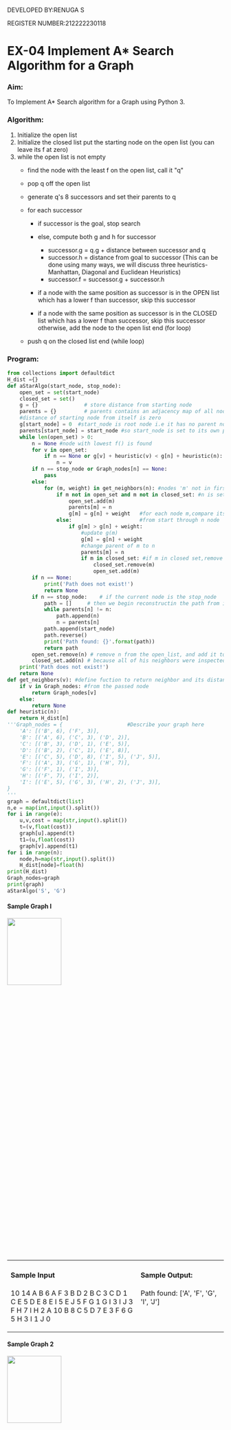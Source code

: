 DEVELOPED BY:RENUGA S

REGISTER NUMBER:212222230118 

# EX-04 Implement A* Search Algorithm for a Graph
### Aim:
To Implement A* Search algorithm for a Graph using Python 3.

### Algorithm:
1. Initialize the open list
2.  Initialize the closed list
    put the starting node on the open 
    list (you can leave its f at zero)
3.  while the open list is not empty
    - find the node with the least f on the open list, call it "q"
    - pop q off the open list
    - generate q's 8 successors and set their parents to q
    - for each successor
      - if successor is the goal, stop search    
      - else, compute both g and h for successor
        - successor.g = q.g + distance between successor and q
        - successor.h = distance from goal to successor (This can be done using many ways, we will discuss three heuristics- Manhattan, Diagonal and Euclidean Heuristics)
        - successor.f = successor.g + successor.h
      - if a node with the same position as successor is in the OPEN list which has a lower f than successor, skip this successor

      - if a node with the same position as successor  is in the CLOSED list which has a lower f than successor, skip this successor otherwise, add  the node to the open list end (for loop)
  
    - push q on the closed list
    end (while loop)
### Program:
```Python
from collections import defaultdict
H_dist ={}
def aStarAlgo(start_node, stop_node):
    open_set = set(start_node)
    closed_set = set()
    g = {}               # store distance from starting node
    parents = {}         # parents contains an adjacency map of all nodes
    #distance of starting node from itself is zero
    g[start_node] = 0  #start_node is root node i.e it has no parent nodes
    parents[start_node] = start_node #so start_node is set to its own parent node
    while len(open_set) > 0:
        n = None #node with lowest f() is found
        for v in open_set:
            if n == None or g[v] + heuristic(v) < g[n] + heuristic(n):
                n = v
        if n == stop_node or Graph_nodes[n] == None:
            pass
        else:
            for (m, weight) in get_neighbors(n): #nodes 'm' not in first and last set are added to first
                if m not in open_set and m not in closed_set: #n is set its parent
                    open_set.add(m)
                    parents[m] = n
                    g[m] = g[n] + weight   #for each node m,compare its distance from start i.e g(m) to the
                else:                      #from start through n node
                    if g[m] > g[n] + weight:
                        #update g(m)
                        g[m] = g[n] + weight
                        #change parent of m to n
                        parents[m] = n
                        if m in closed_set: #if m in closed set,remove and add to open
                            closed_set.remove(m)
                            open_set.add(m)
        if n == None:
            print('Path does not exist!')
            return None
        if n == stop_node:    # if the current node is the stop_node
            path = []     # then we begin reconstructin the path from it to the start_node
            while parents[n] != n:
                path.append(n)
                n = parents[n]
            path.append(start_node)
            path.reverse()
            print('Path found: {}'.format(path))
            return path
        open_set.remove(n) # remove n from the open_list, and add it to closed_list
        closed_set.add(n) # because all of his neighbors were inspected
    print('Path does not exist!')
    return None
def get_neighbors(v): #define fuction to return neighbor and its distance
    if v in Graph_nodes: #from the passed node
        return Graph_nodes[v]
    else:
        return None
def heuristic(n):
    return H_dist[n]
'''Graph_nodes = {                     #Describe your graph here
    'A': [('B', 6), ('F', 3)],
    'B': [('A', 6), ('C', 3), ('D', 2)],
    'C': [('B', 3), ('D', 1), ('E', 5)],
    'D': [('B', 2), ('C', 1), ('E', 8)],
    'E': [('C', 5), ('D', 8), ('I', 5), ('J', 5)],
    'F': [('A', 3), ('G', 1), ('H', 7)],
    'G': [('F', 1), ('I', 3)],
    'H': [('F', 7), ('I', 2)],
    'I': [('E', 5), ('G', 3), ('H', 2), ('J', 3)],
}
'''
graph = defaultdict(list)
n,e = map(int,input().split())
for i in range(e):
    u,v,cost = map(str,input().split())
    t=(v,float(cost))
    graph[u].append(t)
    t1=(u,float(cost))
    graph[v].append(t1)
for i in range(n):
    node,h=map(str,input().split())
    H_dist[node]=float(h)
print(H_dist) 
Graph_nodes=graph
print(graph)
aStarAlgo('S', 'G')
```
#### Sample Graph I

<img height=20% width=50% src="https://github.com/natsaravanan/19AI405FUNDAMENTALSOFARTIFICIALINTELLIGENCE/assets/87870499/b1377c3f-011a-4c0f-a843-516842ae056a">
<table>
<tr>
<td width=60%>

#### Sample Input
10 14 A B 6 A F 3 B D 2 B C 3 C D 1 C E 5 D E 8 E I 5 E J 5 F G 1 G I 3 I J 3 F H 7 I H 2 A 10 B 8 C 5 D 7 E 3 F 6 G 5 H 3 I 1 J 0
</td> 
<td valign=top>

#### Sample Output:
Path found: ['A', 'F', 'G', 'I', 'J']
</td>
</tr> 
</table>

#### Sample Graph 2
<img height=20% width=50% src="https://github.com/natsaravanan/19AI405FUNDAMENTALSOFARTIFICIALINTELLIGENCE/assets/87870499/acbb09cb-ed39-48e5-a59b-2f8d61b978a3">
<table>
<tr>
<td width=60%>

#### Sample Input
6 6 A B 2 B C 1 A E 3 B G 9 E D 6 D G 1 A 11 B 6 C 99 E 7 D 1 G 0
</td> 
<td valign=top>

#### Sample Output:
Path found: ['A', 'E', 'D', 'G']
</td>
</tr> 
</table>

### Result:
Implementing A * Search algorithm for a Graph using Python 3. is executed successfully.
